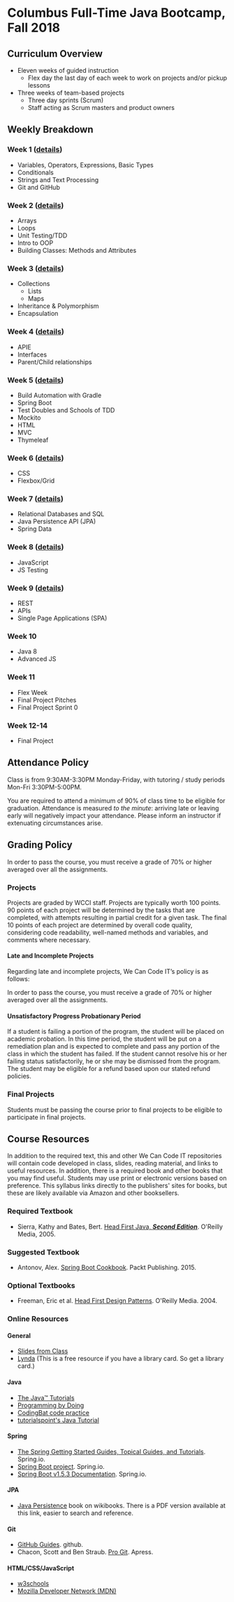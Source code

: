 # Columbus Full-Time Java Bootcamp, Fall 2018

## Curriculum Overview

-   Eleven weeks of guided instruction
    -   Flex day the last day of each week to work on projects and/or pickup lessons
-   Three weeks of team-based projects
    -   Three day sprints (Scrum)
    -   Staff acting as Scrum masters and product owners

## Weekly Breakdown

### Week 1 ([details](week-01.md))

-   Variables, Operators, Expressions, Basic Types
-   Conditionals
-   Strings and Text Processing
-   Git and GitHub

### Week 2 ([details](week-02.md))

-   Arrays
-   Loops
-   Unit Testing/TDD
-   Intro to OOP
-   Building Classes: Methods and Attributes

### Week 3 ([details](week-03.md))

-   Collections
    -   Lists
    -   Maps
-   Inheritance & Polymorphism
-   Encapsulation

### Week 4 ([details](week-04.md))

-   APIE
-   Interfaces
-   Parent/Child relationships

### Week 5 ([details](week-05.md))

-   Build Automation with Gradle
-   Spring Boot
-   Test Doubles and Schools of TDD
-   Mockito
-   HTML
-   MVC
-   Thymeleaf

### Week 6 ([details](week-06.md))

-   CSS
-   Flexbox/Grid

### Week 7 ([details](week-07.md))

-   Relational Databases and SQL
-   Java Persistence API (JPA)
-   Spring Data

### Week 8 ([details](week-08.md))

-   JavaScript
-   JS Testing

### Week 9 ([details](week-09.md))

-   REST
-   APIs
-   Single Page Applications (SPA)

### Week 10

-   Java 8
-   Advanced JS

### Week 11

-   Flex Week
-   Final Project Pitches
-   Final Project Sprint 0

### Week 12-14

-   Final Project

## Attendance Policy

Class is from 9:30AM-3:30PM Monday-Friday, with tutoring / study periods Mon-Fri 3:30PM-5:00PM.

You are required to attend a minimum of 90% of class time to be eligible for graduation. Attendance is measured _to the minute_: arriving late or leaving early will negatively impact your attendance. Please inform an instructor if extenuating circumstances arise.

## Grading Policy

In order to pass the course, you must receive a grade of 70% or higher averaged over all the assignments.

### Projects

Projects are graded by WCCI staff. Projects are typically worth 100 points. 90 points of each project will be determined by the tasks that are completed, with attempts resulting in partial credit for a given task. The final 10 points of each project are determined by overall code quality, considering code readability, well-named methods and variables, and comments where necessary.

#### Late and Incomplete Projects

Regarding late and incomplete projects, We Can Code IT’s policy is as follows:

In order to pass the course, you must receive a grade of 70% or higher averaged over all the assignments.

#### Unsatisfactory Progress Probationary Period

If a student is failing a portion of the program, the student will be placed on academic probation. In this time period, the student will be put on a remediation plan and is expected to complete and pass any portion of the class in which the student has failed. If the student cannot resolve his or her failing status satisfactorily, he or she may be dismissed from the program. The student may be eligible for a refund based upon our stated refund policies.

### Final Projects

Students must be passing the course prior to final projects to be eligible to participate in final projects.

## Course Resources

In addition to the required text, this and other We Can Code IT repositories will contain code developed in class, slides, reading material, and links to useful resources. In addition, there is a required book and other books that you may find useful. Students may use print or electronic versions based on preference. This syllabus links directly to the publishers' sites for books, but these are likely available via Amazon and other booksellers.

### Required Textbook

-   Sierra, Kathy and Bates, Bert. [Head First Java, **_Second Edition_**](http://www.headfirstlabs.com/books/hfjava/). O'Reilly Media, 2005.

### Suggested Textbook

-   Antonov, Alex. [Spring Boot Cookbook](https://www.packtpub.com/application-development/spring-boot-cookbook). Packt Publishing. 2015.

### Optional Textbooks

-   Freeman, Eric et al. [Head First Design Patterns](http://www.headfirstlabs.com/books/hfdp/). O'Reilly Media. 2004.

### Online Resources

#### General

-   [Slides from Class](./slides.md)
-   [Lynda](https://www.lynda.com/) (This is a free resource if you have a library card. So get a library card.)

#### Java

-   [The Java™ Tutorials](https://docs.oracle.com/javase/tutorial/)
-   [Programming by Doing](https://programmingbydoing.com/)
-   [CodingBat code practice](http://codingbat.com/java)
-   [tutorialspoint's Java Tutorial](https://www.tutorialspoint.com/java/)

#### Spring

-   [The Spring Getting Started Guides, Topical Guides, and Tutorials](https://spring.io/guides). Spring.io.
-   [Spring Boot project](https://projects.spring.io/spring-boot/). Spring.io.
-   [Spring Boot v1.5.3 Documentation](http://docs.spring.io/spring-boot/docs/1.5.3.RELEASE/reference/htmlsingle/). Spring.io.

#### JPA

-   [Java Persistence](https://en.wikibooks.org/wiki/Java_Persistence) book on wikibooks. There is a PDF version available at this link, easier to search and reference.

#### Git

-   [GitHub Guides](https://guides.github.com/). github.
-   Chacon, Scott and Ben Straub. [Pro Git](https://git-scm.com/book/en/v2). Apress.

#### HTML/CSS/JavaScript

-   [w3schools](https://w3schools.com)
-   [Mozilla Developer Network (MDN)](https://developer.mozilla.org)
